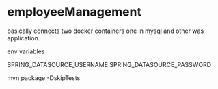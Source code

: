 # employeeManagement

basically connects two docker containers one in mysql and other was application.

env variables

SPRING_DATASOURCE_USERNAME 
SPRING_DATASOURCE_PASSWORD


mvn package -DskipTests
